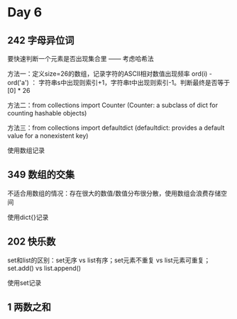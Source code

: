 # Day 6

## 242 字母异位词

要快速判断一个元素是否出现集合里 —— 考虑哈希法

方法一：定义size=26的数组，记录字符的ASCII相对数值出现频率 ord(i) - ord('a')  ：  字符串s中出现则索引+1，字符串t中出现则索引-1。判断最终是否等于[0] * 26

方法二：from collections import Counter (Counter: a subclass of dict for counting hashable objects)

方法三：from collections import defaultdict (defaultdict: provides a default value for a nonexistent key)

使用数组记录

## 349 数组的交集

不适合用数组的情况：存在很大的数值/数值分布很分散，使用数组会浪费存储空间

使用dict{}记录

## 202 快乐数

set和list的区别：set无序 vs list有序；set元素不重复 vs list元素可重复；set.add() vs list.append()

使用set记录

## 1 两数之和



